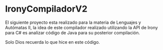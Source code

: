 # IronyCompiladorV2

El siguiente proyecto esta realizado para la materia de Lenguajes y Autómatas II, la idea de este compilador realizado utilizando 
la API de Irony para C# es analizar código de Java para su posterior compilación.

Solo Dios recuerda lo que hice en este código.
